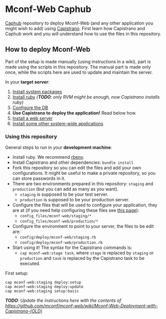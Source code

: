 Mconf-Web Caphub
================

[Caphub](https://github.com/railsware/caphub) repository to deploy Mconf-Web (and any other application you might wish to add) using [Capistrano](https://github.com/capistrano/capistrano).
First learn how Capistrano and Caphub work and you will understand how to use the files in this repository.

How to deploy Mconf-Web
-----------------------

Part of the setup is made manually (using instructions in a wiki), part is made using the scripts in this repository.
The manual part is made only once, while the scripts here are used to update and maintain the server.

In your **target server**:

1. [Install system packages](https://github.com/mconf/mconf-web/wiki/Mconf-Web-Deployment-Manual#1-system-packages)
2. [Install ruby](https://github.com/mconf/mconf-web/wiki/Mconf-Web-Deployment-Manual#2-ruby) _(**TODO**: only RVM might be enough, now Capistrano installs ruby)_
3. [Configure the DB](https://github.com/mconf/mconf-web/wiki/Mconf-Web-Deployment-Manual#41-database-user)
4. **Use Capistrano to deploy the application!** Read below how.
5. [Install a web server](https://github.com/mconf/mconf-web/wiki/Mconf-Web-Deployment-Manual#6-web-server)
6. [Install some other system-wide applications](https://github.com/mconf/mconf-web/wiki/Mconf-Web-Deployment-Manual#7-system-wide-configurations)

### Using this repository

General steps to run in your **development machine**:

* Install ruby. We recommend [rbenv](https://github.com/sstephenson/rbenv).
* Install Capistrano and other dependencies: `bundle install`
* Fork this repository so you can edit the files and add your own configurations. It might be useful to make a private repository, so you can store passwords in it.
* There are two environments prepared in this repository: `staging` and `production` (but you can add as many as you want).
  * `staging` is supposed to be your test server.
  * `production` is supposed to be your production server.
* Configure the files that will be used to configure your application, they are at (if you need help configuring these files see [this page](https://github.com/mconf/mconf-web/wiki/Mconf-Web-Configuration-Files)):
  * `config_files/mconf-web/staging/*`
  * `config_files/mconf-web/production/*`
* Configure the environment to point to your server, the files to be edit are:
  * `config/deploy/mconf-web/staging.rb`
  * `config/deploy/mconf-web/production.rb`
* Start using it! The syntax for the Capistrano commands is:
  * `cap mconf-web:stage task`, where `stage` is replaced by `staging` or `production` and `task` is replaced by the Capistrano task to be executed.

First setup:

    cap mconf-web:staging deploy:setup
    cap mconf-web:staging deploy:update
    cap mconf-web:staging setup:basic
    
_**TODO**: Update the instructions here with the contents of https://github.com/mconf/mconf-web/wiki/Mconf-Web-Deployment-with-Capistrano-(OLD)_
